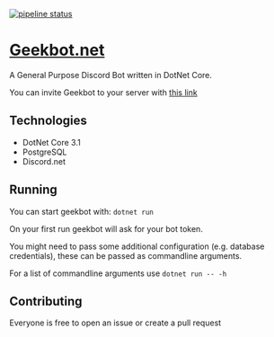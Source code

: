 [![pipeline status](https://gitlab.com/dbgit/open/geekbot/badges/master/pipeline.svg)](https://gitlab.com/dbgit/open/geekbot/commits/master)

# [Geekbot.net](https://geekbot.pizzaandcoffee.rocks/)

A General Purpose Discord Bot written in DotNet Core.

You can invite Geekbot to your server with [this link](https://discordapp.com/oauth2/authorize?client_id=171249478546882561&scope=bot&permissions=1416834054)

## Technologies

* DotNet Core 3.1
* PostgreSQL
* Discord.net

## Running

You can start geekbot with: `dotnet run`

On your first run geekbot will ask for your bot token.

You might need to pass some additional configuration (e.g. database credentials), these can be passed as commandline arguments.

For a list of commandline arguments use `dotnet run -- -h` 

## Contributing

Everyone is free to open an issue or create a pull request
